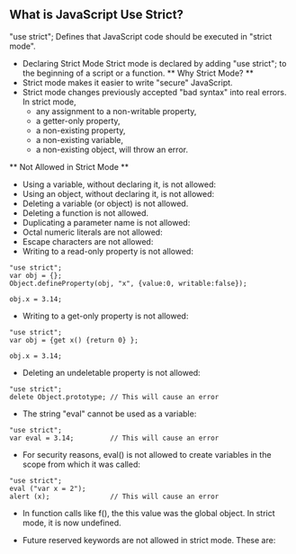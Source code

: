 ##  What is JavaScript Use Strict?
"use strict"; Defines that JavaScript code should be executed in "strict mode".

- Declaring Strict Mode
Strict mode is declared by adding "use strict"; to the beginning of a script or a function.
** Why Strict Mode? **
- Strict mode makes it easier to write "secure" JavaScript.
- Strict mode changes previously accepted "bad syntax" into real errors.
In strict mode, 
	- any assignment to a non-writable property, 
	- a getter-only property, 
	- a non-existing property, 
	- a non-existing variable, 
	- a non-existing object, 
will throw an error.

** Not Allowed in Strict Mode **
- Using a variable, without declaring it, is not allowed:
- Using an object, without declaring it, is not allowed:
- Deleting a variable (or object) is not allowed.
- Deleting a function is not allowed.
- Duplicating a parameter name is not allowed:
- Octal numeric literals are not allowed:
- Escape characters are not allowed:
- Writing to a read-only property is not allowed:
````
"use strict";
var obj = {};
Object.defineProperty(obj, "x", {value:0, writable:false});

obj.x = 3.14; 
````
- Writing to a get-only property is not allowed:
````
"use strict";
var obj = {get x() {return 0} };

obj.x = 3.14;  
````
- Deleting an undeletable property is not allowed:
````
"use strict";
delete Object.prototype; // This will cause an error
````
- The string "eval" cannot be used as a variable:
````
"use strict";
var eval = 3.14;         // This will cause an error
````
- For security reasons, eval() is not allowed to create variables in the scope from which it was called:
````
"use strict";
eval ("var x = 2");
alert (x);               // This will cause an error
````
- In function calls like f(), the this value was the global object. In strict mode, it is now undefined.

- Future reserved keywords are not allowed in strict mode. These are:






